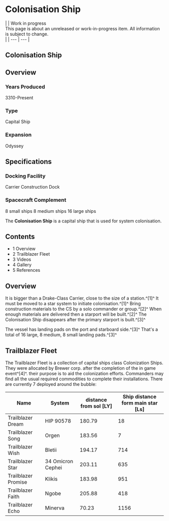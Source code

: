 # Colonisation Ship
|  | Work in progress
<br>This page is about an unreleased or work-in-progress item. All information is subject to change.<br> |
| --- | --- |

## Colonisation Ship

		

## Overview

### Years Produced

3310-Present

### Type

Capital Ship

### Expansion

Odyssey

## Specifications

### Docking Facility

Carrier Construction Dock

### Spacecraft Complement

8 small ships
8 medium ships
16 large ships

The **Colonisation Ship** is a capital ship that is used for system colonisation.

## Contents

- 1 Overview
- 2 Trailblazer Fleet
- 3 Videos
- 4 Gallery
- 5 References

## Overview

It is bigger than a Drake-Class Carrier, close to the size of a station.^[1]^ It must be moved to a star system to initiate colonisation.^[1]^ Bring construction materials to the CS by a solo commander or group.^[2]^ When enough materials are delivered then a starport will be built.^[2]^ The Colonisation Ship disappears after the primary starport is built.^[3]^

The vessel has landing pads on the port and starboard side.^[3]^ That's a total of 16 large, 8 medium, 8 small landing pads.^[3]^

## Trailblazer Fleet

The Trailblazer Fleet is a collection of capital ships class Colonization Ships. They were allocated by Brewer corp. after the completion of the in game event^[4]^. their purpose is to aid the colonization efforts. Commanders may find all the usual required commodities to complete their installations. There are currently 7 deployed around the bubble:

| Name | System | distance from sol [LY] | Ship distance form main star [Ls] |
| --- | --- | --- | --- |
| Trailblazer Dream | HIP 90578 | 180.79 | 18 |
| Trailblazer Song | Orgen | 183.56 | 7 |
| Trailblazer Wish | Bletii | 194.17 | 714 |
| Trailblazer Star | 34 Omicron Cephei | 203.11 | 635 |
| Trailblazer Promise | Klikis | 183.98 | 951 |
| Trailblazer Faith | Ngobe | 205.88 | 418 |
| Trailblazer Echo | Minerva | 70.23 | 1156 |
